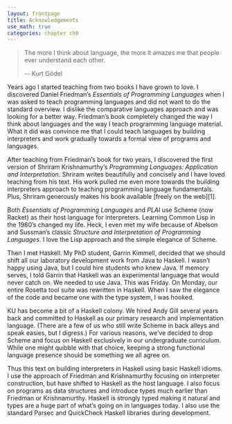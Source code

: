 ```yaml
---
layout: frontpage
title: Acknowledgements
use_math: true
categories: chapter ch0
---
```

> The more I think about language, the more it amazes me that people ever understand each other.
>  
> -- Kurt Gödel

Years ago I started teaching from two books I have grown to love.  I discovered Daniel Friedman’s _Essentials of Programming Languages_ when I was asked to teach programming languages and did not want to do the standard overview.  I dislike the comparative languages approach and was looking for a better way.  Friedman’s book completely changed the way I think about languages and the way I teach programming language material. What it did was convince me that I could teach languages by building interpreters and work gradually towards a formal view of programs and languages.

After teaching from Friedman’s book for two years, I discovered the first version of Shriram Krishnamurthy’s _Programming Languages: Application and Interpretation_.  Shriram writes beautifully and concisely and I have loved teaching from his text.  His work pulled me even more towards the building interpreters approach to teaching programming language fundamentals.  Plus, Shriram generously makes his book available [freely on the web][1].

Both _Essentials of Programming Languages_ and _PLAI_ use Scheme (now Racket) as their host language for interpreters.  Learning Common Lisp in the 1980’s changed my life.  Heck, I even met my wife because of Abelson and Sussman’s classic _Structure and Interpretation of Programming Languages_.  I love the Lisp approach and the simple elegance of Scheme.

Then I met Haskell.  My PhD student, Garrin Kimmell, decided that we should shift all our laboratory development work from Java to Haskell.  I wasn’t happy using Java, but I could hire students who knew Java.  If memory serves, I told Garrin that Haskell was an experimental language that would never catch on.  We needed to use Java.  This was Friday.  On Monday, our entire Rosetta tool suite was rewritten in Haskell.  When I saw the elegance of the code and became one with the type system, I was hooked.

KU has become a bit of a Haskell colony.  We hired Andy Gill several years back and committed to Haskell as our primary research and implementation language.  (There are a few of us who still write Scheme in back alleys and speak easies, but I digress.)  For various reasons, we’ve decided to drop Scheme and focus on Haskell exclusively in our undergraduate curriculum.  While one might quibble with that choice, keeping a strong functional language presence should be something we all agree on.

Thus this text on building interpreters in Haskell using basic Haskell idioms.  I use the approach of Friedman and Krishnamurthy focusing on interpreter construction, but have shifted to Haskell as the host language.  I also focus on programs as data structures and introduce types much earlier than Friedman or Krishnamurthy.  Haskell is strongly typed making it natural and types are a huge part of what’s going on in languages today.  I also use the standard Parsec and QuickCheck Haskell libraries during development.
